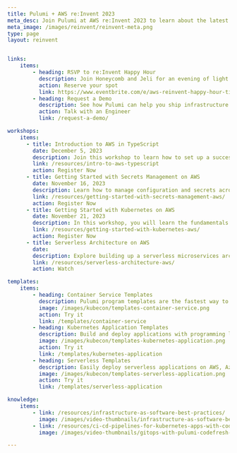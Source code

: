 ```yaml
---
title: Pulumi + AWS re:Invent 2023
meta_desc: Join Pulumi at AWS re:Invent 2023 to learn about the latest developments in infrastructure as code. Meet us at booth 779, November 27-December 1.
meta_image: /images/reinvent/reinvent-meta.png
type: page
layout: reinvent


links:
    items:
        - heading: RSVP to re:Invent Happy Hour
          description: Join Honeycomb and Jeli for an evening of light fare, libations, and conversations.<br><b>Limited Spots Remaining</b><br/>November 29, 7:00pm PT at minus5 ICEBAR.
          action: Reserve your spot
          link: https://www.eventbrite.com/e/aws-reinvent-happy-hour-tickets-748706831287?aff=AWSPulumi
        - heading: Request a Demo
          description: See how Pulumi can help you ship infrastructure faster, and manage your AWS resources at scale. Ready for a change?
          action: Talk with an Engineer
          link: /request-a-demo/

workshops:
    items:
      - title: Introduction to AWS in TypeScript
        date: December 5, 2023
        description: Join this workshop to learn how to set up a successful Infrastructure as Code in TypeScript to provision and manage AWS at scale, using Pulumi.
        link: /resources/intro-to-aws-typescript
        action: Register Now
      - title: Getting Started with Secrets Management on AWS
        date: November 16, 2023
        description: Learn how to manage configuration and secrets across all of your AWS environments with Pulumi ESC and AWS Secrets Manager.
        link: /resources/getting-started-with-secrets-management-aws/
        action: Register Now
      - title: Getting Started with Kubernetes on AWS
        date: November 21, 2023
        description: In this workshop, you will learn the fundamentals of setting up EKS clusters on AWS through guided exercises using Pulumi.
        link: /resources/getting-started-with-kubernetes-aws/
        action: Register Now
      - title: Serverless Architecture on AWS
        date:
        description: Explore building up a serverless microservices architecture on AWS using infrastructure as code, cloud engineering principles, and TypeScript.
        link: /resources/serverless-architecture-aws/
        action: Watch

templates:
    items:
        - heading: Container Service Templates
          description: Pulumi program templates are the fastest way to deploy container services on AWS, Azure, or Google Cloud Platform.
          image: /images/kubecon/templates-container-service.png
          action: Try it
          link: /templates/container-service
        - heading: Kubernetes Application Templates
          description: Build and deploy applications with programming languages and deploying them to your Kubernetes clusters.
          image: /images/kubecon/templates-kubernetes-application.png
          action: Try it
          link: /templates/kubernetes-application
        - heading: Serverless Templates
          description: Easily deploy serverless applications on AWS, Azure, or Google Cloud Platform with Pulumi Serverless Application templates.
          image: /images/kubecon/templates-serverless-application.png
          action: Try it
          link: /templates/serverless-application

knowledge:
    items:
        - link: /resources/infrastructure-as-software-best-practices/
          image: /images/video-thumbnails/infrastructure-as-software-best-practices-thumbnail.png
        - link: /resources/ci-cd-pipelines-for-kubernetes-apps-with-codefresh/
          image: /images/video-thumbnails/gitops-with-pulumi-codefresh-thumbnail.png

---
```

